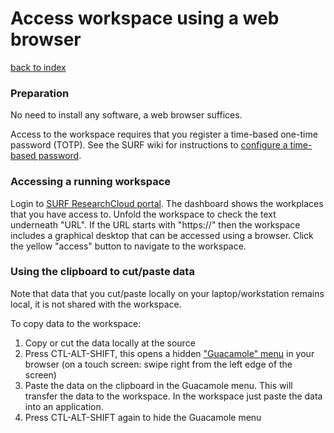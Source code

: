 # Access workspace using a web browser
[back to index](../primer-for-users.md)

### Preparation
No need to install any software, a web browser suffices.

Access to the workspace requires that you register a time-based 
one-time password (TOTP). See the SURF wiki for instructions 
to [configure a time-based password](https://servicedesk.surfsara.nl/wiki/display/WIKI/Log+in+to+your+workspace).


### Accessing a running workspace
Login to [SURF ResearchCloud portal](https://portal.live.surfresearchcloud.nl).
The dashboard shows the workplaces that you have access to.
Unfold the workspace to check the text underneath "URL".
If the URL starts with "https://" then the workspace includes 
a graphical desktop that can be accessed using a browser.
Click the yellow "access" button to navigate to the workspace.

### Using the clipboard to cut/paste data
Note that data that you cut/paste locally on your laptop/workstation 
remains local, it is not shared with the workspace.

To copy data to the workspace:
1. Copy or cut the data locally at the source
2. Press CTL-ALT-SHIFT, this opens a hidden ["Guacamole" menu](https://guacamole.apache.org/doc/gug/using-guacamole.html#using-the-clipboard)  in your browser
   (on a touch screen: swipe right from the left edge of the screen)
3. Paste the data on the clipboard in the Guacamole menu.
   This will transfer the data to the workspace.
   In the workspace just paste the data into an application.
4. Press CTL-ALT-SHIFT again to hide the Guacamole menu 






 



 


